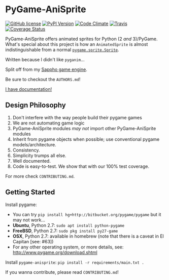 # PyGame-AniSprite

[![GitHub
license](https://img.shields.io/github/license/lily-mayfield/pygame-anisprite.svg?style=flat-square)](https://raw.githubusercontent.com/lily-mayfield/pygame-anisprite/master/LICENSE)
[![PyPI Version](https://img.shields.io/pypi/v/pygame-anisprite.svg?style=flat-square)](https://pypi.python.org/pypi/pygame-anisprite/)
[![Code
Climate](https://img.shields.io/codeclimate/github/lily-mayfield/pygame-anisprite.svg?style=flat-square)](https://codeclimate.com/github/lily-mayfield/pygame-anisprite)
[![Travis](https://travis-ci.org/lily-mayfield/pygame-anisprite.svg)](https://travis-ci.org/lily-mayfield/pygame-anisprite)
[![Coverage
Status](https://img.shields.io/coveralls/lily-mayfield/pygame-anisprite.svg)](https://coveralls.io/github/lily-mayfield/pygame-anisprite)

PyGame-AniSprite offers animated sprites for Python (2 *and* 3)/PyGame. What's
special about this project is how an `AnimatedSprite` is almost
indistinguishable from a normal
[`pygame.sprite.Sprite`](https://www.pygame.org/docs/ref/sprite.html#pygame.sprite.Sprite).

Written because I didn't like `pyganim`...

Split off from my [Sappho game engine](https://github.com/lily-mayfield/sappho).

Be sure to checkout the `AUTHORS.md`!

[I have documentation!](http://lilymayfield.pro/pygame-anisprite/)

## Design Philosophy

  1. Don't interfere with the way people build their pygame games
  2. We are not automating game logic
  3. PyGame-AniSprite modules _may not_ import other PyGame-AniSprite modules
  4. Inherit from pygame objects when possible; use conventional
     pygame models/architecture.
  5. Consistency.
  6. Simplicity trumps all else.
  7. Well documented.
  8. Code is easy-to-test. We show that with our 100% test coverage.

For more check `CONTRIBUTING.md`.

## Getting Started

Install pygame:

  * You can try `pip install hg+http://bitbucket.org/pygame/pygame`
    but it may not work...
  * **Ubuntu**, Python 2.7: `sudo apt install python-pygame`
  * **FreeBSD**, Python 2.7: `sudo pkg install py27-game`
  * **OSX**, Python 2.7: available in homebrew (note that there is
    a caveat in El Capitan [see: #63])
  * For any other operating system, or more details, see:
    http://www.pygame.org/download.shtml

Install `pygame-anisprite`: `pip install -r requirements/main.txt .`

If you wanna contribute, please read `CONTRIBUTING.md`!
